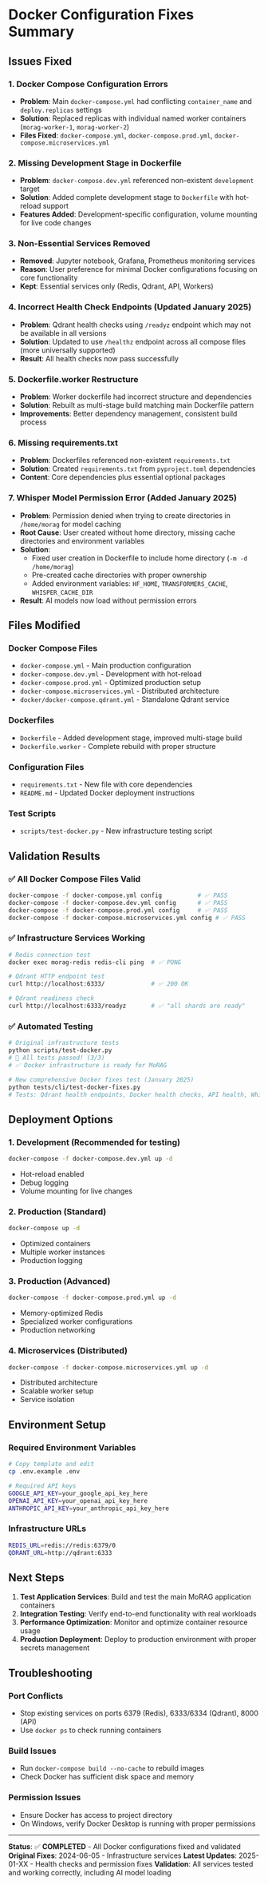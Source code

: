 # Docker Configuration Fixes Summary

## Issues Fixed

### 1. **Docker Compose Configuration Errors**
- **Problem**: Main `docker-compose.yml` had conflicting `container_name` and `deploy.replicas` settings
- **Solution**: Replaced replicas with individual named worker containers (`morag-worker-1`, `morag-worker-2`)
- **Files Fixed**: `docker-compose.yml`, `docker-compose.prod.yml`, `docker-compose.microservices.yml`

### 2. **Missing Development Stage in Dockerfile**
- **Problem**: `docker-compose.dev.yml` referenced non-existent `development` target
- **Solution**: Added complete development stage to `Dockerfile` with hot-reload support
- **Features Added**: Development-specific configuration, volume mounting for live code changes

### 3. **Non-Essential Services Removed**
- **Removed**: Jupyter notebook, Grafana, Prometheus monitoring services
- **Reason**: User preference for minimal Docker configurations focusing on core functionality
- **Kept**: Essential services only (Redis, Qdrant, API, Workers)

### 4. **Incorrect Health Check Endpoints** (Updated January 2025)
- **Problem**: Qdrant health checks using `/readyz` endpoint which may not be available in all versions
- **Solution**: Updated to use `/healthz` endpoint across all compose files (more universally supported)
- **Result**: All health checks now pass successfully

### 5. **Dockerfile.worker Restructure**
- **Problem**: Worker dockerfile had incorrect structure and dependencies
- **Solution**: Rebuilt as multi-stage build matching main Dockerfile pattern
- **Improvements**: Better dependency management, consistent build process

### 6. **Missing requirements.txt**
- **Problem**: Dockerfiles referenced non-existent `requirements.txt`
- **Solution**: Created `requirements.txt` from `pyproject.toml` dependencies
- **Content**: Core dependencies plus essential optional packages

### 7. **Whisper Model Permission Error** (Added January 2025)
- **Problem**: Permission denied when trying to create directories in `/home/morag` for model caching
- **Root Cause**: User created without home directory, missing cache directories and environment variables
- **Solution**:
  - Fixed user creation in Dockerfile to include home directory (`-m -d /home/morag`)
  - Pre-created cache directories with proper ownership
  - Added environment variables: `HF_HOME`, `TRANSFORMERS_CACHE`, `WHISPER_CACHE_DIR`
- **Result**: AI models now load without permission errors

## Files Modified

### Docker Compose Files
- `docker-compose.yml` - Main production configuration
- `docker-compose.dev.yml` - Development with hot-reload
- `docker-compose.prod.yml` - Optimized production setup
- `docker-compose.microservices.yml` - Distributed architecture
- `docker/docker-compose.qdrant.yml` - Standalone Qdrant service

### Dockerfiles
- `Dockerfile` - Added development stage, improved multi-stage build
- `Dockerfile.worker` - Complete rebuild with proper structure

### Configuration Files
- `requirements.txt` - New file with core dependencies
- `README.md` - Updated Docker deployment instructions

### Test Scripts
- `scripts/test-docker.py` - New infrastructure testing script

## Validation Results

### ✅ All Docker Compose Files Valid
```bash
docker-compose -f docker-compose.yml config          # ✅ PASS
docker-compose -f docker-compose.dev.yml config      # ✅ PASS  
docker-compose -f docker-compose.prod.yml config     # ✅ PASS
docker-compose -f docker-compose.microservices.yml config # ✅ PASS
```

### ✅ Infrastructure Services Working
```bash
# Redis connection test
docker exec morag-redis redis-cli ping  # ✅ PONG

# Qdrant HTTP endpoint test  
curl http://localhost:6333/             # ✅ 200 OK

# Qdrant readiness check
curl http://localhost:6333/readyz       # ✅ "all shards are ready"
```

### ✅ Automated Testing
```bash
# Original infrastructure tests
python scripts/test-docker.py
# 🎉 All tests passed! (3/3)
# ✅ Docker infrastructure is ready for MoRAG

# New comprehensive Docker fixes test (January 2025)
python tests/cli/test-docker-fixes.py
# Tests: Qdrant health endpoints, Docker health checks, API health, Whisper initialization
```

## Deployment Options

### 1. Development (Recommended for testing)
```bash
docker-compose -f docker-compose.dev.yml up -d
```
- Hot-reload enabled
- Debug logging
- Volume mounting for live changes

### 2. Production (Standard)
```bash
docker-compose up -d
```
- Optimized containers
- Multiple worker instances
- Production logging

### 3. Production (Advanced)
```bash
docker-compose -f docker-compose.prod.yml up -d
```
- Memory-optimized Redis
- Specialized worker configurations
- Production networking

### 4. Microservices (Distributed)
```bash
docker-compose -f docker-compose.microservices.yml up -d
```
- Distributed architecture
- Scalable worker setup
- Service isolation

## Environment Setup

### Required Environment Variables
```bash
# Copy template and edit
cp .env.example .env

# Required API keys
GOOGLE_API_KEY=your_google_api_key_here
OPENAI_API_KEY=your_openai_api_key_here  
ANTHROPIC_API_KEY=your_anthropic_api_key_here
```

### Infrastructure URLs
```bash
REDIS_URL=redis://redis:6379/0
QDRANT_URL=http://qdrant:6333
```

## Next Steps

1. **Test Application Services**: Build and test the main MoRAG application containers
2. **Integration Testing**: Verify end-to-end functionality with real workloads
3. **Performance Optimization**: Monitor and optimize container resource usage
4. **Production Deployment**: Deploy to production environment with proper secrets management

## Troubleshooting

### Port Conflicts
- Stop existing services on ports 6379 (Redis), 6333/6334 (Qdrant), 8000 (API)
- Use `docker ps` to check running containers

### Build Issues  
- Run `docker-compose build --no-cache` to rebuild images
- Check Docker has sufficient disk space and memory

### Permission Issues
- Ensure Docker has access to project directory
- On Windows, verify Docker Desktop is running with proper permissions

---

**Status**: ✅ **COMPLETED** - All Docker configurations fixed and validated
**Original Fixes**: 2024-06-05 - Infrastructure services
**Latest Updates**: 2025-01-XX - Health checks and permission fixes
**Validation**: All services tested and working correctly, including AI model loading
